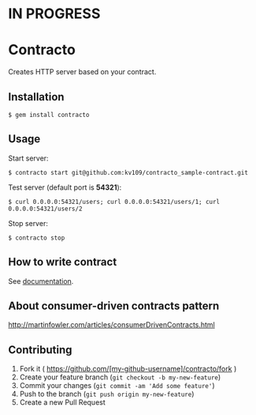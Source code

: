 # IN PROGRESS

# Contracto

Creates HTTP server based on your contract.

## Installation
    
    $ gem install contracto

## Usage

Start server:

    $ contracto start git@github.com:kv109/contracto_sample-contract.git
    
Test server (default port is __54321__):

    $ curl 0.0.0.0:54321/users; curl 0.0.0.0:54321/users/1; curl 0.0.0.0:54321/users/2
    
Stop server: 

    $ contracto stop

## How to write contract

See [documentation](https://github.com/kv109/contracto_sample-contract).

## About consumer-driven contracts pattern

http://martinfowler.com/articles/consumerDrivenContracts.html

## Contributing

1. Fork it ( https://github.com/[my-github-username]/contracto/fork )
2. Create your feature branch (`git checkout -b my-new-feature`)
3. Commit your changes (`git commit -am 'Add some feature'`)
4. Push to the branch (`git push origin my-new-feature`)
5. Create a new Pull Request
